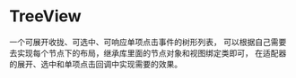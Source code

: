 # TreeView
一个可展开收拢、可选中、可响应单项点击事件的树形列表，
可以根据自己需要去实现每个节点下的布局，继承库里面的节点对象和视图绑定类即可，
在适配器的展开、选中和单项点击回调中实现需要的效果。
